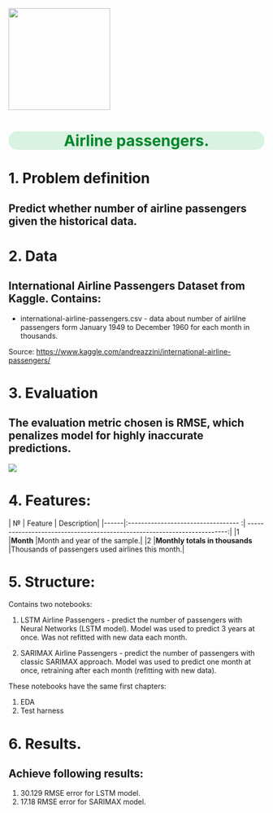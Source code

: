 <p align="left">
   <img src="https://cdn.pixabay.com/photo/2016/04/30/08/35/aircraft-1362586_960_720.jpg"width="200">
</p>

<h1 style="text-align:center; color:#01872A; font-size:30px;background:#daf2e1;border-radius: 20px;">Airline passengers.</h1>

# 1. Problem definition

## Predict whether number of airline passengers given the historical data.

# 2. Data
## International Airline Passengers Dataset from Kaggle. Contains:

* international-airline-passengers.csv - data about number of airlilne 
  passengers form January 1949 to December 1960 for each month in thousands.

Source: https://www.kaggle.com/andreazzini/international-airline-passengers/

# 3. Evaluation

## The evaluation metric chosen is RMSE, which penalizes model for highly inaccurate predictions.

<img src="https://latex.codecogs.com/gif.latex?%5Chuge%20RMSE%20%3D%20%5Csqrt%7B%5Cfrac%7B1%7D%7Bn%7D%5Csum%5Climits_%7Bi%3D1%7D%5E%7Bn%7D%20%28y_i%20-%20%5Chat%7By%7D_i%29%5E2%7D"/> 

# 4. Features:

| №    | Feature                             | Description|
|------|:---------------------------------- :| ------------------------------------------------------------------------:|
|1     |**Month**                            |Month and year of the sample.|
|2     |**Monthly totals in thousands**      |Thousands of passengers used airlines this month.|

# 5. Structure:
Contains two notebooks:
1. LSTM Airline Passengers  - predict the number of passengers with Neural 
   Networks (LSTM model). Model was used to predict 3 years at once.
   Was not refitted with new data each month.
   
2. SARIMAX Airline Passengers - predict the number of passengers with 
   classic SARIMAX approach. Model was used to predict one month at once,
   retraining after each month (refitting with new data).
   
These notebooks have the same first chapters: 
1. EDA
2. Test harness

# 6. Results.
## Achieve following results:
1. 30.129 RMSE error for LSTM model.
2. 17.18 RMSE error for SARIMAX model.